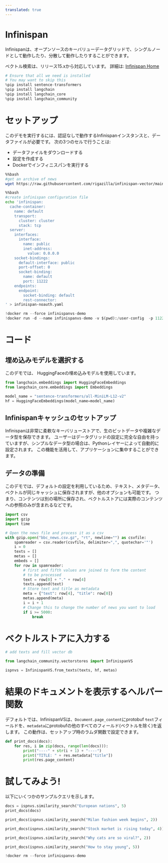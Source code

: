 ```yaml
---
translated: true
---
```


# Infinispan

Infinispanは、オープンソースのキーバリューデータグリッドで、シングルノードとして動作したり、分散して動作したりすることができます。

ベクトル検索は、リリース15.xから対応しています。
詳細は: [Infinispan Home](https://infinispan.org)

```python
# Ensure that all we need is installed
# You may want to skip this
%pip install sentence-transformers
%pip install langchain
%pip install langchain_core
%pip install langchain_community
```

# セットアップ

このデモを実行するには、認証なしで動作するInfinispanインスタンスと、データファイルが必要です。
次の3つのセルで行うことは:
- データファイルをダウンロードする
- 設定を作成する
- Dockerでインフィニスパンを実行する

```bash
%%bash
#get an archive of news
wget https://raw.githubusercontent.com/rigazilla/infinispan-vector/main/bbc_news.csv.gz
```

```bash
%%bash
#create infinispan configuration file
echo 'infinispan:
  cache-container:
    name: default
    transport:
      cluster: cluster
      stack: tcp
  server:
    interfaces:
      interface:
        name: public
        inet-address:
          value: 0.0.0.0
    socket-bindings:
      default-interface: public
      port-offset: 0
      socket-binding:
        name: default
        port: 11222
    endpoints:
      endpoint:
        socket-binding: default
        rest-connector:
' > infinispan-noauth.yaml
```

```python
!docker rm --force infinispanvs-demo
!docker run -d --name infinispanvs-demo -v $(pwd):/user-config  -p 11222:11222 infinispan/server:15.0 -c /user-config/infinispan-noauth.yaml
```

# コード

## 埋め込みモデルを選択する

このデモでは、
HuggingFaceの埋め込みモデルを使用しています。

```python
from langchain.embeddings import HuggingFaceEmbeddings
from langchain_core.embeddings import Embeddings

model_name = "sentence-transformers/all-MiniLM-L12-v2"
hf = HuggingFaceEmbeddings(model_name=model_name)
```

## Infinispanキャッシュのセットアップ

Infinispanは非常に柔軟なキーバリューストアで、生のビットデータや複雑なデータ型を保存できます。
ユーザーはデータグリッドの設定に完全な自由を持っていますが、シンプルなデータ型の場合は、Pythonレイヤーによって自動的に設定されます。
この機能を活用して、アプリケーションに集中することができます。

## データの準備

このデモでは、デフォルトの設定を利用しているため、テキスト、メタデータ、ベクトルが同じキャッシュに保存されますが、他のオプションも可能です。
つまり、コンテンツは別の場所に保存され、ベクトルストアには実際のコンテンツへの参照のみが含まれるなどです。

```python
import csv
import gzip
import time

# Open the news file and process it as a csv
with gzip.open("bbc_news.csv.gz", "rt", newline="") as csvfile:
    spamreader = csv.reader(csvfile, delimiter=",", quotechar='"')
    i = 0
    texts = []
    metas = []
    embeds = []
    for row in spamreader:
        # first and fifth values are joined to form the content
        # to be processed
        text = row[0] + "." + row[4]
        texts.append(text)
        # Store text and title as metadata
        meta = {"text": row[4], "title": row[0]}
        metas.append(meta)
        i = i + 1
        # Change this to change the number of news you want to load
        if i >= 5000:
            break
```

# ベクトルストアに入力する

```python
# add texts and fill vector db

from langchain_community.vectorstores import InfinispanVS

ispnvs = InfinispanVS.from_texts(texts, hf, metas)
```

# 結果のドキュメントを表示するヘルパー関数

デフォルトでは、InfinispanVSは、`Document.page_content`にprotobuf `ŧext`フィールドを、`metadata`にprotobufの他のすべてのフィールド(ベクトルを除く)を返します。
この動作は、セットアップ時のラムダ関数で設定できます。

```python
def print_docs(docs):
    for res, i in zip(docs, range(len(docs))):
        print("----" + str(i + 1) + "----")
        print("TITLE: " + res.metadata["title"])
        print(res.page_content)
```

# 試してみよう!

以下にいくつかのサンプルクエリを示します。

```python
docs = ispnvs.similarity_search("European nations", 5)
print_docs(docs)
```

```python
print_docs(ispnvs.similarity_search("Milan fashion week begins", 2))
```

```python
print_docs(ispnvs.similarity_search("Stock market is rising today", 4))
```

```python
print_docs(ispnvs.similarity_search("Why cats are so viral?", 2))
```

```python
print_docs(ispnvs.similarity_search("How to stay young", 5))
```

```python
!docker rm --force infinispanvs-demo
```
